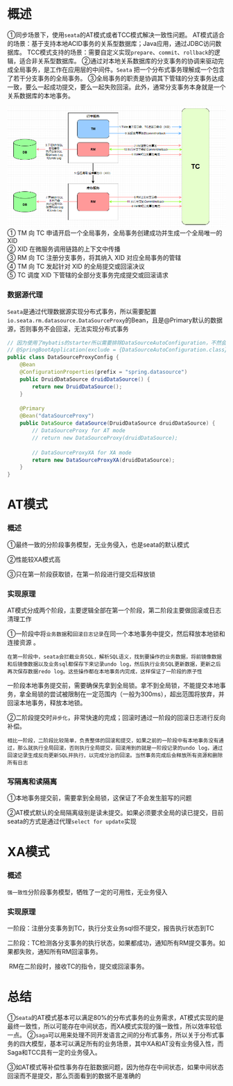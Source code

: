 # 概述
①同步场景下，使用```seata```的AT模式或者TCC模式解决一致性问题。
AT模式适合的场景：基于支持本地ACID事务的关系型数据库；Java应用，通过JDBC访问数据库。
TCC模式支持的场景：需要自定义实现```prepare```、```commit```、```rollback```的逻辑，适合非关系型数据库。
②通过对本地关系数据库的分支事务的协调来驱动完成全局事务，是工作在应用层的中间件。```Seata``` 把一个分布式事务理解成一个包含了若干分支事务的全局事务。
③全局事务的职责是协调其下管辖的分支事务达成一致，要么一起成功提交，要么一起失败回滚。此外，通常分支事务本身就是一个关系数据库的本地事务。

![img.png](images/AT模式示意图.png)
① TM 向 TC 申请开启一个全局事务，全局事务创建成功并生成一个全局唯一的 XID  
② XID 在微服务调用链路的上下文中传播  
③ RM 向 TC 注册分支事务，将其纳入 XID 对应全局事务的管辖  
④ TM 向 TC 发起针对 XID 的全局提交或回滚决议  
⑤ TC 调度 XID 下管辖的全部分支事务完成提交或回滚请求

### 数据源代理
```Seata```是通过代理数据源实现分布式事务，所以需要配置```io.seata.rm.datasource.DataSourceProxy```的Bean，且是@Primary默认的数据源，否则事务不会回滚，无法实现分布式事务

```java
// 因为使用了mybatis的starter所以需要排除DataSourceAutoConfiguration，不然会产生循环依赖  
// @SpringBootApplication(exclude = {DataSourceAutoConfiguration.class})
public class DataSourceProxyConfig {
    @Bean
    @ConfigurationProperties(prefix = "spring.datasource")
    public DruidDataSource druidDataSource() {
        return new DruidDataSource();
    }

    @Primary
    @Bean("dataSourceProxy")
    public DataSource dataSource(DruidDataSource druidDataSource) {
        // DataSourceProxy for AT mode
        // return new DataSourceProxy(druidDataSource);

        // DataSourceProxyXA for XA mode
        return new DataSourceProxyXA(druidDataSource);
    }
}
```

# AT模式

### 概述

①最终一致的分阶段事务模型，无业务侵入，也是seata的默认模式

②性能较XA模式高

③只在第一阶段获取锁，在第一阶段进行提交后释放锁

### 实现原理

AT模式分成两个阶段，主要逻辑全部在第一个阶段，第二阶段主要做回滚或日志清理工作  

①一阶段中将```业务数据```和```回滚日志记录```在同一个本地事务中提交，然后释放本地锁和连接资源 。

```
在第一阶段中，seata会拦截业务SQL，解析SQL语义，找到要操作的业务数据，将前镜像数据和后镜像数据以及业务sql都保存下来记录undo log，然后执行业务SQL更新数据，更新之后再次保存数据redo log。这些操作都在本地事务内完成，这样保证了一阶段的原子性
```

一阶段本地事务提交前，需要确保先拿到全局锁。拿不到全局锁，不能提交本地事务，拿全局锁的尝试被限制在一定范围内（一般为300ms），超出范围将放弃，并回滚本地事务，释放本地锁。

②二阶段提交时```异步化```，非常快速的完成；回滚时通过一阶段的回滚日志进行反向补偿。

```
相比一阶段，二阶段比较简单，负责整体的回滚和提交，如果之前的一阶段中有本地事务没有通过，那么就执行全局回滚，否则执行全局提交，回滚用到的就是一阶段记录的undo log，通过回滚记录生成反向更新SQL并执行，以完成分治的回滚。当然事务完成后会释放所有资源和删除所有日志
```

### 写隔离和读隔离

①本地事务提交前，需要拿到全局锁，这保证了不会发生脏写的问题

②AT模式默认的全局隔离级别是读未提交。如果必须要求全局的读已提交，目前seata的方式是通过代理```select for update```实现

# XA模式

### 概述

```强一致性```分阶段事务模型，牺牲了一定的可用性，无业务侵入

### 实现原理

一阶段：注册分支事务到TC，执行分支业务sql但不提交，报告执行状态到TC

二阶段：TC检测各分支事务的执行状态，如果都成功，通知所有RM提交事务。如果都失败，通知所有RM回滚事务。

​			   RM在二阶段时，接收TC的指令，提交或回滚事务。

# 总结

①```Seata```的AT模式基本可以满足80%的分布式事务的业务需求，AT模式实现的是最终一致性，所以可能存在中间状态，而XA模式实现的强一致性，所以效率较低一点。
②```saga```可以用来处理不同开发语言之间的分布式事务，所以关于分布式事务的四大模型，基本可以满足所有的业务场景，其中XA和AT没有业务侵入性，而Saga和TCC具有一定的业务侵入。

③如AT模式等补偿性事务存在脏数据问题，因为他存在中间状态，如果中间状态回滚而不是提交，那么页面看到的数据不是准确的